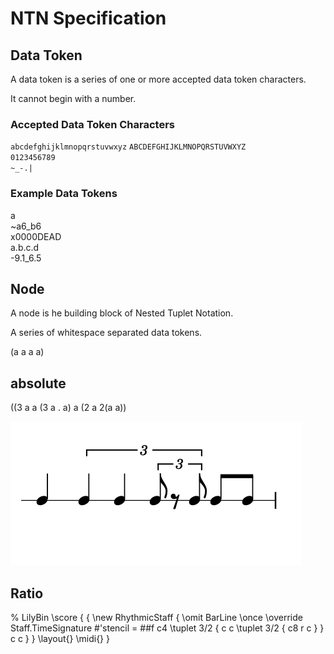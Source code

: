# NTN Specification



## Data Token

A data token is a series of one or more accepted data token characters.

It cannot begin with a number.

### Accepted Data Token Characters

`abcdefghijklmnopqrstuvwxyz`
`ABCDEFGHIJKLMNOPQRSTUVWXYZ`  
`0123456789`  
`~_-.|`  

### Example Data Tokens

a  
~a6_b6   
x0000DEAD   
a.b.c.d  
-9.1_6.5  

## Node

A node is he building block of Nested Tuplet Notation.

A series of whitespace separated data tokens.


(a a a a)



## absolute

((3 a a (3 a . a) a (2 a 2(a a))

![alt text](example_2.png)

## Ratio



% LilyBin
\score {
  {
    \new RhythmicStaff {
	    \omit BarLine
      \once \override Staff.TimeSignature #'stencil = ##f
	    c4 \tuplet 3/2 { c c \tuplet 3/2 { c8 r c } } c c
    }
  }
  \layout{}
  \midi{}
}
